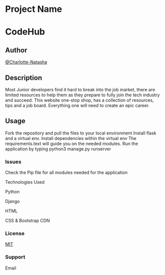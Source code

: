 # Project Name

# CodeHub

## Author

[@Charlotte-Natasha](https://www.github.com/Charlotte-Natasha)


## Description
Most Junior developers find it hard to break into the job market, there are limited resources to help them  as they prepare to fully join the tech industry and succeed. This website one-stop shop, has a collection of resources, tips and a job board. Everything one will need to create an epic career.

## Usage

Fork the repository and pull the files to your local environment
Install flask and a virtual env.
Install dependencies within the virtual env
The requirements.text will guide you on the needed modules.
Run the application by typing python3 manage.py runserver

### Issues

Check the Pip file for all modules needed for the application

Technologies Used

Python

Django

HTML

CSS & Bootstrap CDN


### License
[MIT](https://choosealicense.com/licenses/mit/)

### Support
Email